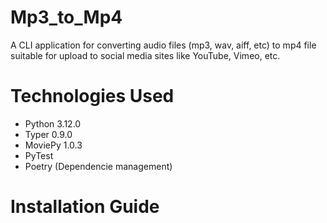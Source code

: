 # Mp3_to_Mp4

A CLI application for converting audio files (mp3, wav, aiff, etc) to mp4 file suitable for upload to social media sites like YouTube, Vimeo, etc.

# Technologies Used

- Python 3.12.0
- Typer 0.9.0
- MoviePy 1.0.3
- PyTest
- Poetry (Dependencie management)

# Installation Guide
